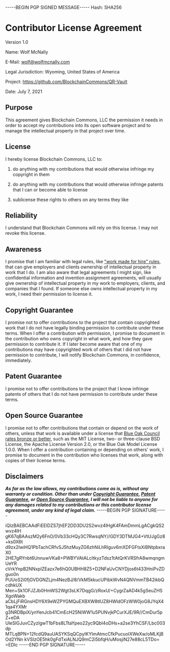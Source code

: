 -----BEGIN PGP SIGNED MESSAGE-----
Hash: SHA256

# Contributor License Agreement

Version 1.0

Name: Wolf McNally

E-Mail: wolf@wolfmcnally.com

Legal Jurisdiction: Wyoming, United States of America

Project: https://github.com/BlockchainCommons/QR-Vault

Date: July 7, 2021

## Purpose

This agreement gives Blockchain Commons, LLC the permission it needs in order to accept my contributions into its open software project and to manage the intellectual property in that project over time.

## License

I hereby license Blockchain Commons, LLC to:

1.  do anything with my contributions that would otherwise infringe my copyright in them

2.  do anything with my contributions that would otherwise infringe patents that I can or become able to license

3.  sublicense these rights to others on any terms they like

## Reliability

I understand that Blockchain Commons will rely on this license.  I may not revoke this license.

## Awareness

I promise that I am familiar with legal rules, like ["work made for hire" rules](http://worksmadeforhire.com), that can give employers and clients ownership of intellectual property in work that I do.  I am also aware that legal agreements I might sign, like confidential information and invention assignment agreements, will usually give ownership of intellectual property in my work to employers, clients, and companies that I found.  If someone else owns intellectual property in my work, I need their permission to license it.

## Copyright Guarantee

I promise not to offer contributions to the project that contain copyrighted work that I do not have legally binding permission to contribute under these terms.  When I offer a contribution with permission, I promise to document in the contribution who owns copyright in what work, and how they gave permission to contribute it.  If I later become aware that one of my contributions may have copyrighted work of others that I did not have permission to contribute, I will notify Blockchain Commons, in confidence, immediately.

## Patent Guarantee

I promise not to offer contributions to the project that I know infringe patents of others that I do not have permission to contribute under these terms.

## Open Source Guarantee

I promise not to offer contributions that contain or depend on the work of others, unless that work is available under a license that [Blue Oak Council rates bronze or better](https://blueoakconcil.org/list), such as the MIT License, two- or three-clause BSD License, the Apache License Version 2.0, or the Blue Oak Model License 1.0.0.  When I offer a contribution containing or depending on others' work, I promise to document in the contribution who licenses that work, along with copies of their license terms.

## Disclaimers

***As far as the law allows, my contributions come as is, without any warranty or condition.  Other than under [Copyright Guarantee](#copyright-guarantee), [Patent Guarantee](#patent-guarantee), or [Open Source Guarantee](#open-source-guarantee), I will not be liable to anyone for any damages related to my contributions or this contributor license agreement, under any kind of legal claim.***
-----BEGIN PGP SIGNATURE-----

iQIzBAEBCAAdFiEElDZS7jhEF2DD3DU2S2wvz4lHgK4FAmDmmLgACgkQS2wvz4lH
gK67qBAAszM2y6FnO/0Vb33cHQy3C7RwsqNY//GDY3DTMJG4+VtUJgGz8+ks0X6t
d9zx2IwiHQ1PbTachCRfvSJ5hzMuyZG6zhNiLhRIguv6mXDFGFtsXiBNtpbxraX0
2HE7gRYnbt6UnnuwVKa8+PWBYVAtALcltkyzTdsz1tAtQrKVRSfrA8wmqngmUeYR
cVrkYnpB2NNxpIZEazx7e6hQ0UBHH8Z5+D2NFaUvCNYDjos6t433HniPvZDguo0n
PUUoS2i0fjGVDGNZLjm4NezBJ/8/VkM5kkucUPibkWvN4QNVmmTB42ikbQcdhkUX
Men+Sk1OFJZJb0HmWS2Wgt3sLK7DqgG/zRoxU/+CygrZaAD4k5gSeuZHSXgoWakb
aCbLjFiRGnsHDY6X9eWZPYGMQuEXBXW8tlUZ8HWldOFzWW0joG8JYqX41qa4YXMr
g3NRDBpiX/ynYenJcb41CmEcH25NiWW1u5PUNvjkPCurXJE/9R//CmDur5pZ+eDA
UleSIGJuvCZyzIgwT1bFbs8LTtaYpeo22yc9QbI4oDHs+a2se3YhCSF/Lbc003dp
MTLqBPN+12fcdQ9auUASYKSqQCpyIKYImAtmcCfkPucuoIXWeXw/oMLKjBOd2YNn
kVSIzOE5hk0gFdTxiALNJQ9mC2i5bfqH/uMosjiN27e88cL5TDo=
=EDlc
-----END PGP SIGNATURE-----
